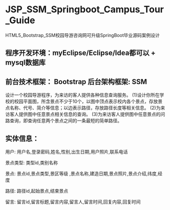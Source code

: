 # JSP_SSM_Springboot_Campus_Tour_Guide
HTML5_Bootstrap_SSM校园导游咨询网可升级SpringBoot毕业源码案例设计
## 程序开发环境：myEclipse/Eclipse/Idea都可以 + mysql数据库
## 前台技术框架： Bootstrap  后台架构框架: SSM
设计一个校园导游程序，为来访的客人提供各种信息查询服务。
(1)设计你所在学校的校园平面图，所含景点不少于10个，以图中顶点表示校内各个景点，存放景点名称、代号、简介等信息；以边表示路径，存放路径长度等相关信息。
(2)为来访客人提供图中任意景点相关信息的查询。
(3)为来访客人提供图中任意景点的问路查询，即查询任意两个景点之间的一条最短的简单路径。
## 实体信息：
用户: 用户名,登录密码,姓名,性别,出生日期,用户照片,联系电话

景点类型: 类型id,类别名称

景点: 景点id,景点类型,景区等级 ,景点名称,建造日期,景点照片,景点介绍,纬度,经度

路径: 路径id,起始景点,结束景点

留言: 留言id,留言标题,留言内容,留言人,留言时间,回复内容,回复时间
